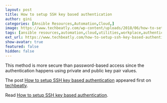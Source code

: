 ```yaml
---
layout: post
title: How to setup SSH key based authentication
author: gini
categories: [Ansible Resources,Automation,Cloud,]
image: https://www.techbeatly.com/wp-content/uploads/2018/06/how-to-setup-ssh-key-based-authentication-techbeatly-com-1.jpg
tags: [ansible resources,automation,cloud,utilities,workplace,authentication,ssh,ssh key,]
ext_url: https://www.techbeatly.com/how-to-setup-ssh-key-based-authentication/
show-avatar: true
featured: false
hidden: false
---
```


<p>This method is more secure than password-based access since the authentication happens using private and public key pair values.</p>
<p>The post <a href="https://www.techbeatly.com/how-to-setup-ssh-key-based-authentication/" rel="nofollow">How to setup SSH key based authentication</a> appeared first on <a href="https://www.techbeatly.com" rel="nofollow">techbeatly</a>.</p>

Read [How to setup SSH key based authentication](https://www.techbeatly.com/how-to-setup-ssh-key-based-authentication/).